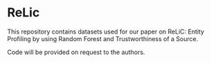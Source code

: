 # ReLic

This repository contains datasets used for our paper on ReLiC: Entity Profiling by using Random Forest and Trustworthiness of a Source.

Code will be provided on request to the authors.
